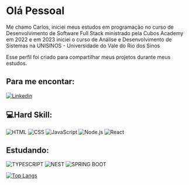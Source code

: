 # Olá Pessoal

Me chamo Carlos, iniciei meus estudos em programação no curso de Desenvolvimento de Software Full Stack ministrado pela Cubos Academy em 2022 e em 2023 iniciei o curso de Análise e Desenvolvimento de Sistemas na UNISINOS - Universidade do Vale do Rio dos Sinos 

Esse perfil foi criado para compartilhar meus projetos durante meus estudos.

## Para me encontar:

[![Linkedin](https://camo.githubusercontent.com/a80d00f23720d0bc9f55481cfcd77ab79e141606829cf16ec43f8cacc7741e46/68747470733a2f2f696d672e736869656c64732e696f2f62616467652f4c696e6b6564496e2d3030373742353f7374796c653d666f722d7468652d6261646765266c6f676f3d6c696e6b6564696e266c6f676f436f6c6f723d7768697465)](https://www.linkedin.com/in/carlosvittor/)

## 💻Hard Skill:

![HTML](https://img.shields.io/badge/HTML5-E34F26?style=for-the-badge&logo=html5&logoColor=white)
![CSS](https://img.shields.io/badge/CSS3-1572B6?style=for-the-badge&logo=css3&logoColor=white)
![JavaScript](https://img.shields.io/badge/JavaScript-323330?style=for-the-badge&logo=javascript&logoColor=F7DF1E)
![Node.js](https://img.shields.io/badge/Node.js-339933?style=for-the-badge&logo=nodedotjs&logoColor=white)
![React](https://img.shields.io/badge/React-20232A?style=for-the-badge&logo=react&logoColor=61DAFB)

## Estudando:

![TYPESCRIPT](https://img.shields.io/badge/TypeScript-007ACC?style=for-the-badge&logo=typescript&logoColor=white)
![NEST](https://img.shields.io/badge/nestjs-E0234E?style=for-the-badge&logo=nestjs&logoColor=white)
![SPRING BOOT](https://img.shields.io/badge/Spring_Boot-F2F4F9?style=for-the-badge&logo=spring-boot)


[![Top Langs](https://github-readme-stats.vercel.app/api/top-langs/?username=vittorfraga&layout=compact)](https://github.com/vittorfraga/github-readme-stats)

